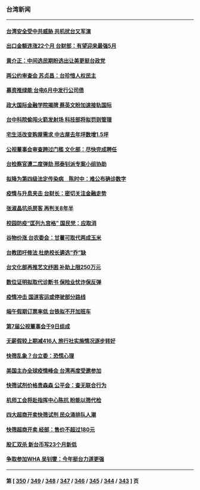 ### 台湾新闻
---
#### [台湾安全受中共威胁 共机扰台又军演](../../pages/ncid1349361/n13731519.md) 
#### [出口金额连涨22个月 台财部：有望迎来最强5月](../../pages/ncid1349361/n13731306.md) 
#### [黄介正：中间选民期盼选出让美更挺台政党](../../pages/ncid1349361/n13731430.md) 
#### [两公约审查会 苏贞昌：台珍惜人权民主](../../pages/ncid1349361/n13731317.md) 
#### [募资推绿能 台电6月中发行公司债](../../pages/ncid1349361/n13731432.md) 
#### [政大国际金融学院揭牌 蔡英文盼加速接轨国际](../../pages/ncid1349361/n13731433.md) 
#### [台中科院偷闯火箭发射场 科技部将拟罚则管理](../../pages/ncid1349361/n13731435.md) 
#### [宅生活改变购屋需求 中古屋去年坪数增1.5坪](../../pages/ncid1349361/n13731431.md) 
#### [公视董事会审查跨过门槛 文化部：尽快完成聘任](../../pages/ncid1349361/n13731385.md) 
#### [台检察官遭二度弹劾 邢泰钊派专案小组协助](../../pages/ncid1349361/n13731410.md) 
#### [拟降为第四级法定传染病　陈时中：难公布确诊数字](../../pages/ncid1349361/n13731337.md) 
#### [疫情与升息夹击 台财长：密切关注金融走势](../../pages/ncid1349361/n13731424.md) 
#### [张淑晶坑杀房客 再判关8年半](../../pages/ncid1349361/n13731418.md) 
#### [校园防疫“匡列九宫格” 国民党：应取消](../../pages/ncid1349361/n13731339.md) 
#### [谷物价涨 台农委会：甘薯可取代两成玉米](../../pages/ncid1349361/n13731388.md) 
#### [台教团吁修法 杜绝校长遴选“乔”缺](../../pages/ncid1349361/n13731396.md) 
#### [台文化部再推艺文纾困 补助上限250万元](../../pages/ncid1349361/n13731398.md) 
#### [数位证明拟取代诊断书 保险业忧诈保反弹](../../pages/ncid1349361/n13731394.md) 
#### [疫情冲击 国道客运或停驶部分路线](../../pages/ncid1349361/n13731392.md) 
#### [端午假期订票率低 台铁拟不开加班车](../../pages/ncid1349361/n13731389.md) 
#### [第7届公视董事会于9日组成](../../pages/ncid1349361/n13731369.md) 
#### [无薪假较上期减416人 旅行社实施情况逐步转好](../../pages/ncid1349361/n13731352.md) 
#### [快筛乱象？台立委：恐慌心理](../../pages/ncid1349361/n13731342.md) 
#### [美国主办全球疫情峰会 台湾再度受邀参加](../../pages/ncid1349361/n13731347.md) 
#### [快筛试剂价格贵森森 公平会：查无联合行为](../../pages/ncid1349361/n13731354.md) 
#### [机师工会将赴指挥中心陈抗 盼能以筛代检](../../pages/ncid1349361/n13731353.md) 
#### [四大超商开卖快筛试剂 民众涌排队人潮](../../pages/ncid1349361/n13731349.md) 
#### [快筛超商开卖 经部：售价不超过180元](../../pages/ncid1349361/n13731356.md) 
#### [股汇双杀 新台币写23个月新低](../../pages/ncid1349361/n13731315.md) 
#### [争取参加WHA 吴钊燮：今年挺台力道更强](../../pages/ncid1349361/n13731319.md) 

---
#### 第 [ [350](./350.md) / [349](./349.md) / [348](./348.md) / [347](./347.md) / [346](./346.md) / [345](./345.md) / [344](./344.md) / [343](./343.md) ] 页
